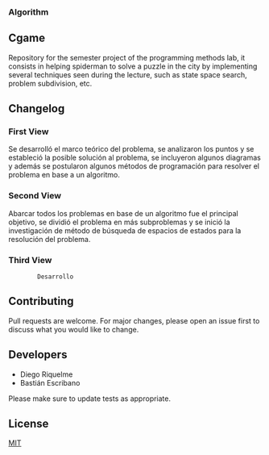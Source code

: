 ### **Algorithm**
  
## Cgame
Repository for the semester project of the programming methods lab, it consists in helping spiderman to solve a puzzle in the city by implementing several techniques seen during the lecture, such as state space search, problem subdivision, etc.


## Changelog


### First View

Se desarrolló el marco teórico del problema, se analizaron los puntos y se estableció la posible solución al problema, se incluyeron algunos diagramas y además se postularon algunos métodos de programación para resolver el problema en base a un algoritmo.
           

### Second View 

Abarcar todos los problemas en base de un algoritmo fue el principal objetivo, se dividió el problema en más subproblemas y se inició la investigación de método de búsqueda de espacios de estados para la resolución del problema.
           
        
### Third View
            Desarrollo




## Contributing
Pull requests are welcome. For major changes, please open an issue first to discuss what you would like to change.

## Developers

* Diego Riquelme
* Bastián Escribano

Please make sure to update tests as appropriate.

## License
[MIT](https://choosealicense.com/licenses/mit/)

